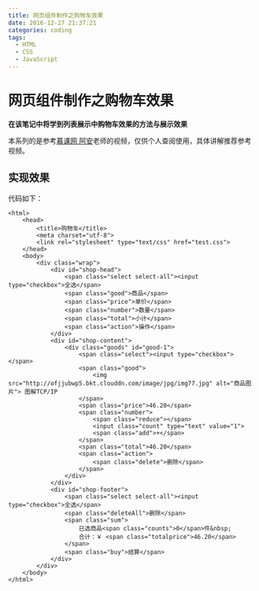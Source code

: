 ```yaml
---
title: 网页组件制作之购物车效果
date: 2016-12-27 21:37:21
categories: coding
tags:
  - HTML
  - CSS
  - JavaScript
---
```


# 网页组件制作之购物车效果

**在该笔记中将学到列表展示中购物车效果的方法与展示效果**

本系列的是参考[慕课网 阿安](http://www.imooc.com/u/101164/courses?sort=publish)老师的视频，仅供个人查阅使用，具体讲解推荐参考视频。

## 实现效果

<!--mroe-->

代码如下：

	<html>
	    <head>
	        <title>购物车</title>
	        <meta charset="utf-8">
	        <link rel="stylesheet" type="text/css" href="test.css">
	    </head>
	    <body>
	        <div class="wrap">
	            <div id="shop-head">
	                <span class="select select-all"><input type="checkbox">全选</span>
	                <span class="good">商品</span>
	                <span class="price">单价</span>
	                <span class="number">数量</span>
	                <span class="total">小计</span>
	                <span class="action">操作</span>
	            </div>
	            <div id="shop-content">
	                <div class="goods" id="good-1">
	                    <span class="select"><input type="checkbox"></span>
	                    <span class="good">
	                        <img src="http://ofjjubwp5.bkt.clouddn.com/image/jpg/img77.jpg" alt="商品图片"> 图解TCP/IP
	                    </span>
	                    <span class="price">46.20</span>
	                    <span class="number">
	                        <span class="reduce"></span>
	                        <input class="count" type="text" value="1">
	                        <span class="add">+</span>
	                    </span>
	                    <span class="total">46.20</span>
	                    <span class="action">
	                        <span class="delete">删除</span>
	                    </span>
	                </div>
	            </div>
	            <div id="shop-footer">
	                <span class="select select-all"><input type="checkbox">全选</span>
	                <span class="deleteAll">删除</span>
	                <span class="sum">
	                    已选商品<span class="counts">0</span>件&nbsp;
	                    合计：￥ <span class="totalprice">46.20</span>
	                </span>
	                <span class="buy">结算</span>
	            </div>
	        </div>
	    </body>
	</html>






















